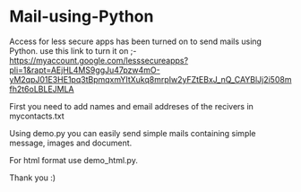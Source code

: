 # Mail-using-Python
Access for less secure apps has been turned on to send mails using Python.
use this link to turn it on ;- https://myaccount.google.com/lesssecureapps?pli=1&rapt=AEjHL4MS9ggJu47pzw4mO-yM2qpJ01E3HE1pq3tBpmqxmYItXukq8mrpIw2yFZtEBxJ_nQ_CAYBlJj2i508mfh2t6oLBLEJMLA

First you need to add names and email addreses of the recivers in mycontacts.txt

Using demo.py you can easily send simple mails containing simple message, images and document.

For html format use demo_html.py.

Thank you :) 
